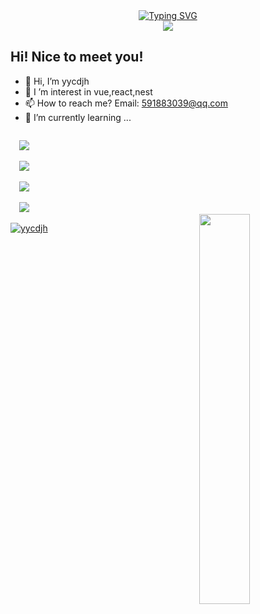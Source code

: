 <div align="center">
  <!-- dynamic typing effect 动态打字效果 -->
  <div align="center">
    <a href="https://blog.sunguoqi.com/">
      <img src="https://readme-typing-svg.demolab.com?font=Fira+Code&pause=1000&width=435&lines=console.log(%22Hello%2C%20World%22);yycdjh&center=true&size=27" alt="Typing SVG" />
    </a>
  </div>
  <!-- knock code pictures 敲代码的图片 -->
  <img src="https://cdn.jsdelivr.net/gh/sun0225SUN/sun0225SUN/assets/images/coding.gif" /><br>
</div>

## Hi! Nice to meet you!

<!-- 个人简介 -->

- 👋 Hi, I’m yycdjh
- 👀 I ’m interest in vue,react,nest
- 📫 How to reach me? Email: 591883039@qq.com
- 🌱 I’m currently learning ...

<code>
  <img src="https://img.shields.io/badge/typescript-black.svg?style=for-the-badge&logo=typescript"/>
</code>
<code>
  <img src="https://img.shields.io/badge/-JavaScript-black?style=for-the-badge&logo=JavaScript"/>
</code>
<code>
  <img src="https://img.shields.io/badge/-Vitest-black?style=for-the-badge&logo=Vitest"/>
</code>
<code>
  <img src="https://img.shields.io/badge/-nestjs-black?style=for-the-badge&logo=nestjs"/>
</code>

<img align="right" width="40%" src="https://github-readme-stats.vercel.app/api/top-langs/?username=yycdjh&layout=compact&theme=buefy&hide_border=true" alt="" />

[![yycdjh](https://github-readme-stats.vercel.app/api?username=yycdjh)](https://github.com/anuraghazra/github-readme-stats)
